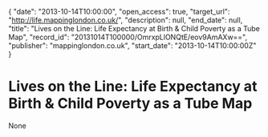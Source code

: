{
  "date": "2013-10-14T10:00:00", 
  "open_access": true, 
  "target_url": "http://life.mappinglondon.co.uk/", 
  "description": null, 
  "end_date": null, 
  "title": "Lives on the Line: Life Expectancy at Birth & Child Poverty as a Tube Map", 
  "record_id": "20131014T100000/OmrxpLlONQtE/eov9AmAXw==", 
  "publisher": "mappinglondon.co.uk", 
  "start_date": "2013-10-14T10:00:00Z"
}

# Lives on the Line: Life Expectancy at Birth & Child Poverty as a Tube Map

None